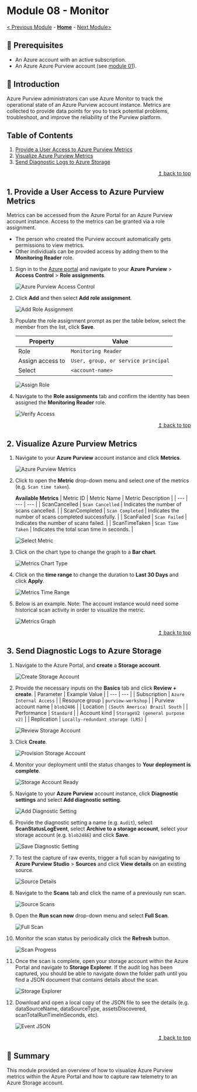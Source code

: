 # Module 08 - Monitor

[< Previous Module](../modules/module07.md) - **[Home](../README.md)** - [Next Module>](../modules/module09.md)

## :thinking: Prerequisites

* An Azure account with an active subscription.
* An Azure Azure Purview account (see [module 01](../modules/module01.md)).

## :loudspeaker: Introduction

Azure Purview administrators can use Azure Monitor to track the operational state of an Azure Purview account instance. Metrics are collected to provide data points for you to track potential problems, troubleshoot, and improve the reliability of the Purview platform.

## Table of Contents

1. [Provide a User Access to Azure Purview Metrics](#1-provide-a-user-access-to-azure-purview-metrics)
2. [Visualize Azure Purview Metrics](#2-visualize-azure-purview-metrics)
3. [Send Diagnostic Logs to Azure Storage](#3-send-diagnostic-logs-to-azure-storage)

<div align="right"><a href="#module-08---monitor">↥ back to top</a></div>

## 1. Provide a User Access to Azure Purview Metrics

Metrics can be accessed from the Azure Portal for an Azure Purview account instance. Access to the metrics can be granted via a role assignment.
* The person who created the Purview account automatically gets permissions to view metrics.
* Other individuals can be provded access by adding them to the **Monitoring Reader** role.

1. Sign in to the [Azure portal](https://portal.azure.com) and navigate to your **Azure Purview** > **Access Control** > **Role assignments**.

    ![Azure Purview Access Control](../images/module08/08.01-purview-access.png)

2. Click **Add** and then select **Add role assignment**.

    ![Add Role Assignment](../images/module08/08.02-access-add.png)

3. Populate the role assignment prompt as per the table below, select the member from the list, click **Save**.

    | Property  | Value |
    | --- | --- |
    | Role | `Monitoring Reader` |
    | Assign access to | `User, group, or service principal` |
    | Select | `<account-name>` |

    ![Assign Role](../images/module08/08.03-access-assign.png)

4. Navigate to the **Role assignments** tab and confirm the identity has been assigned the **Monitoring Reader** role.

    ![Verify Access](../images/module08/08.04-access-verify.png)

<div align="right"><a href="#module-08---monitor">↥ back to top</a></div>

## 2. Visualize Azure Purview Metrics

1. Navigate to your **Azure Purview** account instance and click **Metrics**.

    ![Azure Purview Metrics](../images/module08/08.05-purview-metrics.png)

2. Click to open the **Metric** drop-down menu and select one of the metrics (e.g. `Scan time taken`).

    **Available Metrics**
    | Metric ID  | Metric Name | Metric Description |
    | --- | --- | --- |
    | ScanCancelled | `Scan Cancelled` | Indicates the number of scans cancelled. |
    | ScanCompleted | `Scan Completed` | Indicates the number of scans completed successfully. |
    | ScanFailed | `Scan Failed` | Indicates the number of scans failed. |
    | ScanTimeTaken | `Scan Time Taken` | Indicates the total scan time in seconds. |

    ![Select Metric](../images/module08/08.06-metrics-select.png)

3. Click on the chart type to change the graph to a **Bar chart**.

    ![Metrics Chart Type](../images/module08/08.07-metrics-chart.png)

4. Click on the **time range** to change the duration to **Last 30 Days** and click **Apply**.

    ![Metrics Time Range](../images/module08/08.08-metrics-range.png)

5. Below is an example. Note: The account instance would need some historical scan activity in order to visualize the metric. 

    ![Metrics Graph](../images/module08/08.09-metrics-graph.png)

<div align="right"><a href="#module-08---monitor">↥ back to top</a></div>

## 3. Send Diagnostic Logs to Azure Storage

1. Navigate to the Azure Portal, and **create** a **Storage account**.

    ![Create Storage Account](../images/module08/08.10-storage-create.png)

2. Provide the necessary inputs on the **Basics** tab and click **Review + create**.
    | Parameter  | Example Value |
    | --- | --- |
    | Subscription | `Azure Internal Access` |
    | Resource group | `purview-workshop` |
    | Purview account name | `blob2486` |
    | Location | `(South America) Brazil South` |
    | Performance | `Standard` |
    | Account kind | `StorageV2 (general purpose v2)` |
    | Replication | `Locally-redundant storage (LRS)` |

    ![Review Storage Account](../images/module08/08.11-storage-review.png)

3. Click **Create**.

    ![Provision Storage Account](../images/module08/08.12-storage-provision.png)

4. Monitor your deployment until the status changes to **Your deployment is complete**.

    ![Storage Account Ready](../images/module08/08.13-storage-complete.png)

5. Navigate to your **Azure Purview** account instance, click **Diagnostic settings** and select **Add diagnostic setting**.

    ![Add Diagnostic Setting](../images/module08/08.14-diagnostic-add.png)

6. Provide the diagnostic setting a name (e.g. `Audit`), select **ScanStatusLogEvent**, select **Archive to a storage account**, select your storage account (e.g. `blob2486`) and click **Save**.

    ![Save Diagnostic Setting](../images/module08/08.15-diagnostic-save.png)

7. To test the capture of raw events, trigger a full scan by navigating to **Azure Purview Studio** > **Sources** and click **View details** on an existing source.

    ![Source Details](../images/module08/08.16-sources-details.png)

8. Navigate to the **Scans** tab and click the name of a previously run scan.

    ![Source Scans](../images/module08/08.17-sources-scans.png)

9. Open the **Run scan now** drop-down menu and select **Full Scan**.

    ![Full Scan](../images/module08/08.18-scan-full.png)

10. Monitor the scan status by periodically click the **Refresh** button.

    ![Scan Progress](../images/module08/08.19-scan-progress.png)

11. Once the scan is complete, open your storage account within the Azure Portal and navigate to **Storage Explorer**. If the audit log has been captured, you should be able to navigate down the folder path until you find a JSON document that contains details about the scan.

    ![Storage Explorer](../images/module08/08.20-storage-explorer.png)

12. Download and open a local copy of the JSON file to see the details (e.g. dataSourceName, dataSourceType, assetsDiscovered, scanTotalRunTimeInSeconds, etc).

    ![Event JSON](../images/module08/08.21-event-json.png)

<div align="right"><a href="#module-08---monitor">↥ back to top</a></div>

## :tada: Summary

This module provided an overview of how to visualize Azure Purview metrics within the Azure Portal and how to capture raw telemetry to an Azure Storage account.
